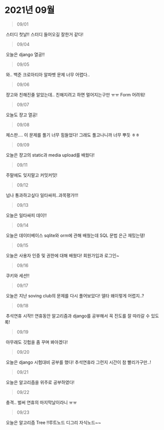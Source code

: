 # 2021년 09월



> 09/01

​	스터디 첫날!! 스터디 들어오길 잘한거 같다!

> 09/04

​	오늘은 django 열공!!

> 09/05

​	와.. 백준 크로아티아 알파벳 문제 너무 어렵다..

> 09/06

​	쟝고와 친해진줄 알았는데.. 친해지려고 하면 멀어지는구만 ㅠㅠ Form 어려워!

> 09/07

​	오늘도 쟝고 열공!

> 09/08

​	체스판.... 이 문제를 풀기 너무 힘들었다! 그래도 풀고나니까 너무 뿌듯 ㅎㅎ

> 09/09

​	오늘은 쟝고의 static과 media upload를 배웠다!

> 09/11

​	주말에도 잊지말고 커밋커밋!

> 09/12

​	넘나 통과하고싶다 일타싸피..과목평가!!!

> 09/13 

​	오늘은 일타싸피 데이!!

> 09/14

​	오늘은 데이터베이스 sqlite와 orm에 관해 배웠는데 SQL 문법 은근 재밌는뎅!

> 09/15

​	오늘은 사용자 인증 및 권한에 대해 배웠다! 회원가입과 로그인~

> 09/16

​	쿠키와 세션!!

> 09/17

​	오늘은 지난 soving club의 문제를 다시 풀어보았다! 델타 왜이렇게 어렵지..?

> 09/18 

​	추석연휴 시작!! 연휴동안 알고리즘과 django를 공부해서 꼭 진도를 잘 따라갈 수 있도록!

> 09/19

​	아무래도 깃헙을 좀 꾸며 봐야겠다! 

> 09/20

​	오늘은 django 시험대비 공부를 했다! 추석연휴라 그런지 시간이 참 빨리가구만..!

> 09/21

​	오늘은 알고리즘을 위주로 공부하였다!

> 09/22

​	충격.. 벌써 연휴의 마지막날이라니 ㅠㅠ 

> 09/23

​	오늘은 알고리즘 Tree !!루트노드 디그리 자식노드~~

